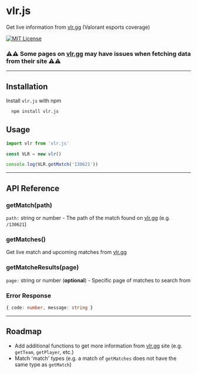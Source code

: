 
# vlr.js

Get live information from [vlr.gg](https://www.vlr.gg/) (Valorant esports coverage)

[![MIT License](https://img.shields.io/badge/License-MIT-green.svg)](https://choosealicense.com/licenses/mit/)

### ⚠️⚠️ Some pages on [vlr.gg](https://www.vlr.gg/) may have issues when fetching data from their site ⚠️⚠️

---

## Installation

Install `vlr.js` with npm

```bash
  npm install vlr.js
```

## Usage

```javascript
import vlr from 'vlr.js'

const VLR = new vlr()

console.log(VLR.getMatch('130621'))
```

---

## API Reference

### getMatch(path)

`path:` string or  number - The path of the match found on [vlr.gg](https://www.vlr.gg/) (e.g. `/130621`)

### getMatches()

Get live match and upcoming matches from [vlr.gg](https://www.vlr.gg/matches)

### getMatcheResults(page)

`page:` string or number (**optional**) - Specific page of matches to search from

### Error Response

```ts
{ code: number, message: string }
```

---

## Roadmap

- Add additional functions to get more information from [vlr.gg](https://www.vlr.gg/) site (e.g. `getTeam`, `getPlayer`, etc.)
- Match 'match' types (e.g. a match of `getMatches` does not have the same type as `getMatch`)
